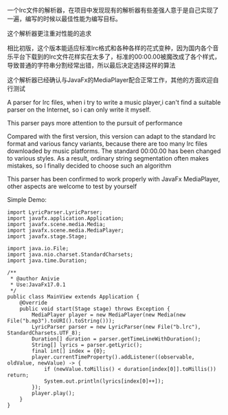 一个lrc文件的解析器，在项目中发现现有的解析器有些差强人意于是自己实现了一遍，编写的时候以最佳性能为编写目标。

这个解析器更注重对性能的追求

相比初版，这个版本能适应标准lrc格式和各种各样的花式变种，因为国内各个音乐平台下载到的lrc文件花样实在太多了，标准的00:00.00被魔改成了各个样式，导致普通的字符串分割经常出错，所以最后决定选择这样的算法

这个解析器已经确认与JavaFx的MediaPlayer配合正常工作，其他的方面欢迎自行测试


A parser for lrc files, when i try to write a music player,i can't find a suitable parser on the Internet, so i can only write it myself.

This parser pays more attention to the pursuit of performance

Compared with the first version, this version can adapt to the standard lrc format and various fancy variants, because there are too many lrc files downloaded by music platforms. The standard 00:00.00 has been changed to various styles. As a result, ordinary string segmentation often makes mistakes, so I finally decided to choose such an algorithm

This parser has been confirmed to work properly with JavaFx MediaPlayer, other aspects are welcome to test by yourself

Simple Demo:
```
import LyricParser.LyricParser;
import javafx.application.Application;
import javafx.scene.media.Media;
import javafx.scene.media.MediaPlayer;
import javafx.stage.Stage;

import java.io.File;
import java.nio.charset.StandardCharsets;
import java.time.Duration;

/**
 * @author Anivie
 * Use:JavaFx17.0.1
 */
public class MainView extends Application {
    @Override
    public void start(Stage stage) throws Exception {
        MediaPlayer player = new MediaPlayer(new Media(new File("b.mp3").toURI().toString()));
        LyricParser parser = new LyricParser(new File("b.lrc"), StandardCharsets.UTF_8);
        Duration[] duration = parser.getTimeLineWithDuration();
        String[] lyrics = parser.getLyric();
        final int[] index = {0};
        player.currentTimeProperty().addListener((observable, oldValue, newValue) -> {
            if (newValue.toMillis() < duration[index[0]].toMillis()) return;
            System.out.println(lyrics[index[0]++]);
        });
        player.play();
    }
}
```
